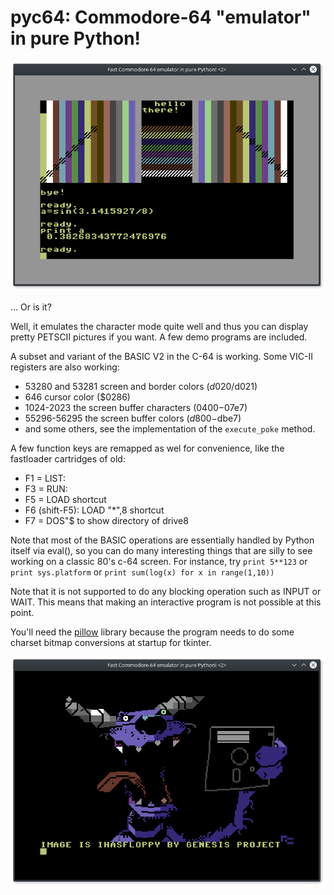 # pyc64: Commodore-64 "emulator" in pure Python!

![Screenshot one](demo_screenshot1.png)

... Or is it?

Well, it emulates the character mode quite well and thus you can display pretty PETSCII pictures if you want.
A few demo programs are included.

A subset and variant of the BASIC V2 in the C-64 is working.
Some VIC-II registers are also working:

- 53280 and 53281 screen and border colors ($d020/$d021)
- 646 cursor color ($0286)
- 1024-2023 the screen buffer characters ($0400-$07e7) 
- 55296-56295 the screen buffer colors ($d800-$dbe7)
- and some others, see the implementation of the ``execute_poke`` method.

A few function keys are remapped as wel for convenience, like the fastloader cartridges of old:

- F1 = LIST:
- F3 = RUN:
- F5 = LOAD shortcut
- F6 (shift-F5): LOAD "*",8  shortcut
- F7 = DOS"$ to show directory of drive8

Note that most of the BASIC operations are essentially handled by Python itself via eval(),
so you can do many interesting things that are silly to see working on a classic 80's c-64 screen.
For instance, try ``print 5**123``  or ``print sys.platform`` or ``print sum(log(x) for x in range(1,10))``

Note that it is not supported to do any blocking operation such as INPUT or WAIT.
This means that making an interactive program is not possible at this point.

You'll need the [pillow](https://pillow.readthedocs.io) library because 
the program needs to do some charset bitmap conversions at startup for tkinter.


![Screenshot two](demo_screenshot2.png)
